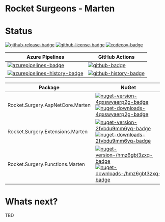 # Rocket Surgeons - Marten

# Status
<!-- badges -->
[![github-release-badge]][github-release]
[![github-license-badge]][github-license]
[![codecov-badge]][codecov]
<!-- badges -->

<!-- history badges -->
| Azure Pipelines | GitHub Actions |
| --------------- | -------------- |
| [![azurepipelines-badge]][azurepipelines] | [![github-badge]][github] |
| [![azurepipelines-history-badge]][azurepipelines-history] | [![github-history-badge]][github] |
<!-- history badges -->

<!-- nuget packages -->
| Package | NuGet |
| ------- | ----- |
| Rocket.Surgery.AspNetCore.Marten | [![nuget-version-4qxswyaerp2g-badge]![nuget-downloads-4qxswyaerp2g-badge]][nuget-4qxswyaerp2g] |
| Rocket.Surgery.Extensions.Marten | [![nuget-version-2fvbdu9mm6yq-badge]![nuget-downloads-2fvbdu9mm6yq-badge]][nuget-2fvbdu9mm6yq] |
| Rocket.Surgery.Functions.Marten | [![nuget-version-/hmz6gbt3zxq-badge]![nuget-downloads-/hmz6gbt3zxq-badge]][nuget-/hmz6gbt3zxq] |
<!-- nuget packages -->

# Whats next?
TBD

<!-- generated references -->
[github-release]: https://github.com/RocketSurgeonsGuild/Marten.Extensions/releases/latest
[github-release-badge]: https://img.shields.io/github/release/RocketSurgeonsGuild/Marten.Extensions.svg?logo=github&style=flat "Latest Release"
[github-license]: https://github.com/RocketSurgeonsGuild/Marten.Extensions/blob/master/LICENSE
[github-license-badge]: https://img.shields.io/github/license/RocketSurgeonsGuild/Marten.Extensions.svg?style=flat "License"
[codecov]: https://codecov.io/gh/RocketSurgeonsGuild/Marten.Extensions
[codecov-badge]: https://img.shields.io/codecov/c/github/RocketSurgeonsGuild/Marten.Extensions.svg?color=E03997&label=codecov&logo=codecov&logoColor=E03997&style=flat "Code Coverage"
[azurepipelines]: https://dev.azure.com/rocketsurgeonsguild/Libraries/_build/latest?definitionId=19&branchName=master
[azurepipelines-badge]: https://img.shields.io/azure-devops/build/rocketsurgeonsguild/Libraries/19.svg?color=98C6FF&label=azure%20pipelines&logo=azuredevops&logoColor=98C6FF&style=flat "Azure Pipelines Status"
[azurepipelines-history]: https://dev.azure.com/rocketsurgeonsguild/Libraries/_build?definitionId=19&branchName=master
[azurepipelines-history-badge]: https://buildstats.info/azurepipelines/chart/rocketsurgeonsguild/Libraries/19?includeBuildsFromPullRequest=false "Azure Pipelines History"
[github]: https://github.com/RocketSurgeonsGuild/Marten.Extensions/actions?query=workflow%3Aci
[github-badge]: https://img.shields.io/github/workflow/status/RocketSurgeonsGuild/Marten.Extensions/ci.svg?label=github&logo=github&color=b845fc&logoColor=b845fc&style=flat "GitHub Actions Status"
[github-history-badge]: https://buildstats.info/github/chart/RocketSurgeonsGuild/Marten.Extensions?includeBuildsFromPullRequest=false "GitHub Actions History"
[nuget-4qxswyaerp2g]: https://www.nuget.org/packages/Rocket.Surgery.AspNetCore.Marten/
[nuget-version-4qxswyaerp2g-badge]: https://img.shields.io/nuget/v/Rocket.Surgery.AspNetCore.Marten.svg?color=004880&logo=nuget&style=flat-square "NuGet Version"
[nuget-downloads-4qxswyaerp2g-badge]: https://img.shields.io/nuget/dt/Rocket.Surgery.AspNetCore.Marten.svg?color=004880&logo=nuget&style=flat-square "NuGet Downloads"
[nuget-2fvbdu9mm6yq]: https://www.nuget.org/packages/Rocket.Surgery.Extensions.Marten/
[nuget-version-2fvbdu9mm6yq-badge]: https://img.shields.io/nuget/v/Rocket.Surgery.Extensions.Marten.svg?color=004880&logo=nuget&style=flat-square "NuGet Version"
[nuget-downloads-2fvbdu9mm6yq-badge]: https://img.shields.io/nuget/dt/Rocket.Surgery.Extensions.Marten.svg?color=004880&logo=nuget&style=flat-square "NuGet Downloads"
[nuget-/hmz6gbt3zxq]: https://www.nuget.org/packages/Rocket.Surgery.Functions.Marten/
[nuget-version-/hmz6gbt3zxq-badge]: https://img.shields.io/nuget/v/Rocket.Surgery.Functions.Marten.svg?color=004880&logo=nuget&style=flat-square "NuGet Version"
[nuget-downloads-/hmz6gbt3zxq-badge]: https://img.shields.io/nuget/dt/Rocket.Surgery.Functions.Marten.svg?color=004880&logo=nuget&style=flat-square "NuGet Downloads"
<!-- generated references -->

<!-- nuke-data
github:
  owner: RocketSurgeonsGuild
  repository: Marten.Extensions
azurepipelines:
  account: rocketsurgeonsguild
  teamproject: Libraries
  builddefinition: 19
-->